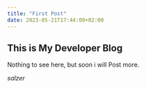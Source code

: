 ```yaml
---
title: "First Post"
date: 2023-05-21T17:44:09+02:00
---
```


## This is My Developer Blog

Nothing to see here, but soon i will Post more.

*salzer*
